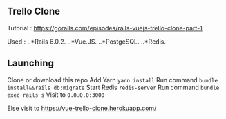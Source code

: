 ## Trello Clone

Tutorial : https://gorails.com/episodes/rails-vuejs-trello-clone-part-1

Used  :
..*Rails 6.0.2.
..*Vue.JS.
..*PostgeSQL.
..*Redis.

## Launching

Clone or download this repo
Add Yarn `yarn install`
Run command `bundle install&&rails db:migrate`
Start Redis `redis-server`
Run command `bundle exec rails s`
Visit to `0.0.0.0:3000`

Else visit to https://vue-trello-clone.herokuapp.com/
